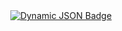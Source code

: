 <div align = center>
    <a href="https://t.me/renzprjkt">
<img alt="Dynamic JSON Badge" src="https://img.shields.io/badge/dynamic/json?url=https%3A%2F%2Fweb.telegram.org%2Fapi%2Finvites%2FmT5YqjaJFh%3Fwith_counts%3Dtrue&query=%24.approximate_member_count&suffix=%20members&style=for-the-badge&logo=telegram&logoSize=auto&label=Renzprjkt&labelColor=ebbcba&color=c79bf0">
    </a>
</div>
